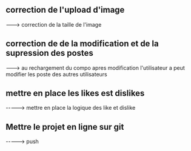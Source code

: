 
## correction de l'upload d'image
---> correction de la taille de l'image

## correction de de la modification et de la supression des postes
---> au rechargement du compo apres modification l'utilisateur a peut modifier les poste des autres utilisateurs

## mettre en place les likes est dislikes
-----> mettre en place la logique des like et dislike

## Mettre le projet en ligne sur git
-----> push
